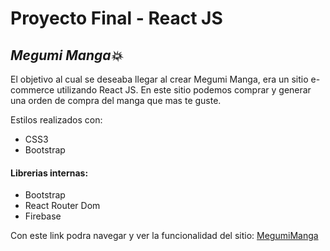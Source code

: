# Proyecto Final - React JS
## _Megumi Manga💥_

El objetivo al cual se deseaba llegar al crear Megumi Manga, era un sitio e-commerce utilizando React JS. En este sitio podemos comprar y generar una orden de compra del manga que mas te guste.

Estilos realizados con: 
- CSS3
- Bootstrap

#### Librerias internas:

- Bootstrap
- React Router Dom
- Firebase

Con este link podra navegar y ver la funcionalidad del sitio:
[MegumiManga](https://superlative-tapioca-c80dc4.netlify.app/) 
